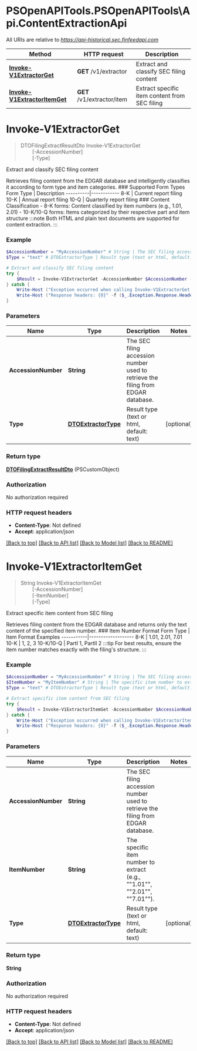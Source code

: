 # PSOpenAPITools.PSOpenAPITools\Api.ContentExtractionApi

All URIs are relative to *https://api-historical.sec.finfeedapi.com*

Method | HTTP request | Description
------------- | ------------- | -------------
[**Invoke-V1ExtractorGet**](ContentExtractionApi.md#Invoke-V1ExtractorGet) | **GET** /v1/extractor | Extract and classify SEC filing content 
[**Invoke-V1ExtractorItemGet**](ContentExtractionApi.md#Invoke-V1ExtractorItemGet) | **GET** /v1/extractor/item | Extract specific item content from SEC filing


<a id="Invoke-V1ExtractorGet"></a>
# **Invoke-V1ExtractorGet**
> DTOFilingExtractResultDto Invoke-V1ExtractorGet<br>
> &nbsp;&nbsp;&nbsp;&nbsp;&nbsp;&nbsp;&nbsp;&nbsp;[-AccessionNumber] <String><br>
> &nbsp;&nbsp;&nbsp;&nbsp;&nbsp;&nbsp;&nbsp;&nbsp;[-Type] <PSCustomObject><br>

Extract and classify SEC filing content 

Retrieves filing content from the EDGAR database and intelligently classifies it according to form type and item categories.    ### Supported Form Types    Form Type | Description  ----------|------------  8-K      | Current report filing  10-K     | Annual report filing  10-Q     | Quarterly report filing    ### Content Classification  - 8-K forms: Content classified by item numbers (e.g., 1.01, 2.01)  - 10-K/10-Q forms: Items categorized by their respective part and item structure    :::note  Both HTML and plain text documents are supported for content extraction.  :::

### Example
```powershell
$AccessionNumber = "MyAccessionNumber" # String | The SEC filing accession number used to retrieve the filing from EDGAR database.
$Type = "text" # DTOExtractorType | Result type (text or html, default: text) (optional)

# Extract and classify SEC filing content 
try {
    $Result = Invoke-V1ExtractorGet -AccessionNumber $AccessionNumber -Type $Type
} catch {
    Write-Host ("Exception occurred when calling Invoke-V1ExtractorGet: {0}" -f ($_.ErrorDetails | ConvertFrom-Json))
    Write-Host ("Response headers: {0}" -f ($_.Exception.Response.Headers | ConvertTo-Json))
}
```

### Parameters

Name | Type | Description  | Notes
------------- | ------------- | ------------- | -------------
 **AccessionNumber** | **String**| The SEC filing accession number used to retrieve the filing from EDGAR database. | 
 **Type** | [**DTOExtractorType**](DTOExtractorType.md)| Result type (text or html, default: text) | [optional] 

### Return type

[**DTOFilingExtractResultDto**](DTOFilingExtractResultDto.md) (PSCustomObject)

### Authorization

No authorization required

### HTTP request headers

 - **Content-Type**: Not defined
 - **Accept**: application/json

[[Back to top]](#) [[Back to API list]](../README.md#documentation-for-api-endpoints) [[Back to Model list]](../README.md#documentation-for-models) [[Back to README]](../README.md)

<a id="Invoke-V1ExtractorItemGet"></a>
# **Invoke-V1ExtractorItemGet**
> String Invoke-V1ExtractorItemGet<br>
> &nbsp;&nbsp;&nbsp;&nbsp;&nbsp;&nbsp;&nbsp;&nbsp;[-AccessionNumber] <String><br>
> &nbsp;&nbsp;&nbsp;&nbsp;&nbsp;&nbsp;&nbsp;&nbsp;[-ItemNumber] <String><br>
> &nbsp;&nbsp;&nbsp;&nbsp;&nbsp;&nbsp;&nbsp;&nbsp;[-Type] <PSCustomObject><br>

Extract specific item content from SEC filing

Retrieves filing content from the EDGAR database and returns only the text content of the specified item number.    ### Item Number Format    Form Type | Item Format Examples  -----------|-------------------  8-K       | 1.01, 2.01, 7.01  10-K      | 1, 2, 3  10-K/10-Q | PartI 1, PartII 2    :::tip  For best results, ensure the item number matches exactly with the filing's structure.  :::

### Example
```powershell
$AccessionNumber = "MyAccessionNumber" # String | The SEC filing accession number used to retrieve the filing from EDGAR database.
$ItemNumber = "MyItemNumber" # String | The specific item number to extract (e.g., ""1.01"", ""2.01"", ""7.01"").
$Type = "text" # DTOExtractorType | Result type (text or html, default: text) (optional)

# Extract specific item content from SEC filing
try {
    $Result = Invoke-V1ExtractorItemGet -AccessionNumber $AccessionNumber -ItemNumber $ItemNumber -Type $Type
} catch {
    Write-Host ("Exception occurred when calling Invoke-V1ExtractorItemGet: {0}" -f ($_.ErrorDetails | ConvertFrom-Json))
    Write-Host ("Response headers: {0}" -f ($_.Exception.Response.Headers | ConvertTo-Json))
}
```

### Parameters

Name | Type | Description  | Notes
------------- | ------------- | ------------- | -------------
 **AccessionNumber** | **String**| The SEC filing accession number used to retrieve the filing from EDGAR database. | 
 **ItemNumber** | **String**| The specific item number to extract (e.g., &quot;&quot;1.01&quot;&quot;, &quot;&quot;2.01&quot;&quot;, &quot;&quot;7.01&quot;&quot;). | 
 **Type** | [**DTOExtractorType**](DTOExtractorType.md)| Result type (text or html, default: text) | [optional] 

### Return type

**String**

### Authorization

No authorization required

### HTTP request headers

 - **Content-Type**: Not defined
 - **Accept**: application/json

[[Back to top]](#) [[Back to API list]](../README.md#documentation-for-api-endpoints) [[Back to Model list]](../README.md#documentation-for-models) [[Back to README]](../README.md)

